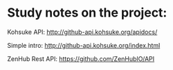 # Study notes on the project:

Kohsuke API: http://github-api.kohsuke.org/apidocs/

Simple intro: http://github-api.kohsuke.org/index.html

ZenHub Rest API: https://github.com/ZenHubIO/API
